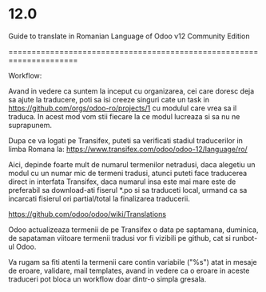 # 12.0

Guide to translate in Romanian Language of Odoo v12 Community Edition

=====================================================================

Workflow:

Avand in vedere ca suntem la inceput cu organizarea, cei care doresc deja sa ajute la traducere, poti sa isi creeze singuri cate un task in https://github.com/orgs/odoo-ro/projects/1 cu modulul care vrea sa il traduca. In acest mod vom stii fiecare la ce modul lucreaza si sa nu ne suprapunem.

Dupa ce va logati pe Transifex, puteti sa verificati stadiul traducerilor in limba Romana la: https://www.transifex.com/odoo/odoo-12/language/ro/

Aici, depinde foarte mult de numarul termenilor netradusi, daca alegetiu un modul cu un numar mic de termeni tradusi, atunci puteti face traducerea direct in interfata Transifex, daca numarul insa este mai mare este de preferabil sa download-ati fiserul *.po si sa traduceti local, urmand ca sa incarcati fisierul ori partial/total la finalizarea traducerii.

https://github.com/odoo/odoo/wiki/Translations

Odoo actualizeaza termenii de pe Transifex o data pe saptamana, duminica, de sapataman viitoare termenii tradusi vor fi vizibili pe github, cat si runbot-ul Odoo.


Va rugam sa fiti atenti la termenii care contin variabile ("%s") atat in mesaje de eroare, validare, mail templates, avand in vedere ca o eroare in aceste traduceri pot bloca un workflow doar dintr-o simpla gresala.


